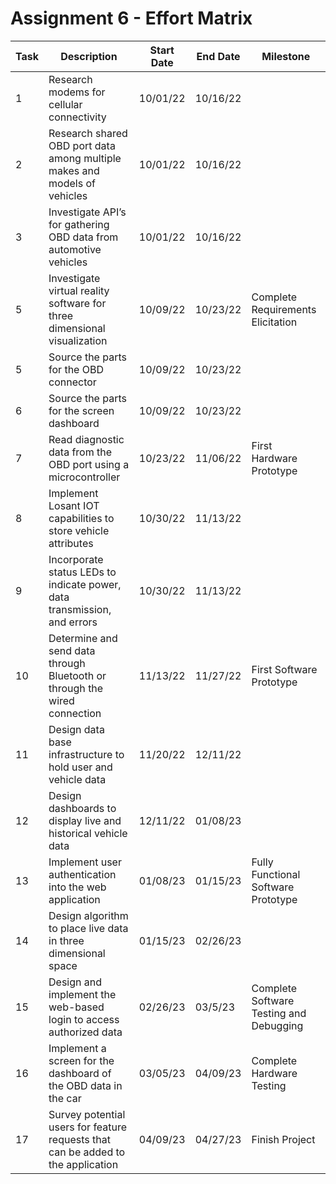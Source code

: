 # Assignment 6 - Effort Matrix
| Task | Description | Start Date | End Date | Milestone |
| --- | --- | --- | --- | --- |
| 1 | Research modems for cellular connectivity | 10/01/22 |  10/16/22 |  |
| 2 | Research shared OBD port data among multiple makes and models of vehicles | 10/01/22 |  10/16/22 |  |
| 3 | Investigate API’s for gathering OBD data from automotive vehicles | 10/01/22 |  10/16/22 |  |
| 5 | Investigate virtual reality software for three dimensional visualization | 10/09/22 |  10/23/22 | Complete Requirements Elicitation |
| 5 | Source the parts for the OBD connector | 10/09/22 |  10/23/22 |  |
| 6 | Source the parts for the screen dashboard | 10/09/22 |  10/23/22 |  |
| 7 | Read diagnostic data from the OBD port using a microcontroller | 10/23/22 |  11/06/22 | First Hardware Prototype |
| 8 | Implement Losant IOT capabilities to store vehicle attributes | 10/30/22 |  11/13/22 |  |
| 9 | Incorporate status LEDs to indicate power, data transmission, and errors | 10/30/22 |  11/13/22 |  |
| 10 | Determine and send data through Bluetooth or through the wired connection | 11/13/22 |  11/27/22 | First Software Prototype |
| 11 | Design data base infrastructure to hold user and vehicle data | 11/20/22 |  12/11/22 |  |
| 12 | Design dashboards to display live and historical vehicle data | 12/11/22 |  01/08/23 |  |
| 13 | Implement user authentication into the web application | 01/08/23 |  01/15/23 | Fully Functional Software Prototype |
| 14 | Design algorithm to place live data in three dimensional space | 01/15/23 |  02/26/23 |  |
| 15 | Design and implement the web-based login to access authorized data | 02/26/23 |  03/5/23 | Complete Software Testing and Debugging |
| 16 | Implement a screen for the dashboard of the OBD data in the car | 03/05/23 |  04/09/23 | Complete Hardware Testing |
| 17 | Survey potential users for feature requests that can be added to the application | 04/09/23 |  04/27/23 | Finish Project  |
